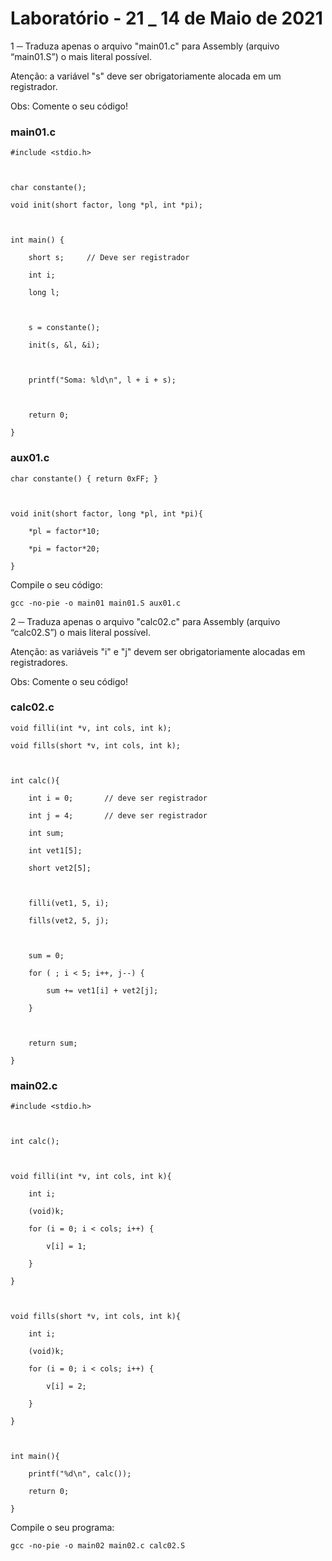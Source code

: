 # Laboratório - 21 _ 14 de Maio de 2021

1 ─ Traduza apenas o arquivo "main01.c" para Assembly (arquivo “main01.S”) o mais literal possível. 

Atenção: a variável "s" deve ser obrigatoriamente alocada em um registrador.

Obs: Comente o seu código!

### main01.c

    #include <stdio.h>



    char constante();

    void init(short factor, long *pl, int *pi);



    int main() {

        short s;     // Deve ser registrador

        int i;

        long l;



        s = constante();

        init(s, &l, &i);



        printf("Soma: %ld\n", l + i + s);



        return 0;

    }

### aux01.c

    char constante() { return 0xFF; }



    void init(short factor, long *pl, int *pi){

        *pl = factor*10;

        *pi = factor*20;

    }

Compile o seu código:

    gcc -no-pie -o main01 main01.S aux01.c

2 ─ Traduza apenas o arquivo "calc02.c" para Assembly (arquivo “calc02.S”) o mais literal possível. 

Atenção: as variáveis "i" e "j" devem ser obrigatoriamente alocadas em registradores.

Obs: Comente o seu código!

### calc02.c

    void filli(int *v, int cols, int k);

    void fills(short *v, int cols, int k);



    int calc(){

        int i = 0;       // deve ser registrador

        int j = 4;       // deve ser registrador

        int sum;

        int vet1[5];

        short vet2[5];



        filli(vet1, 5, i);

        fills(vet2, 5, j);



        sum = 0;

        for ( ; i < 5; i++, j--) {

            sum += vet1[i] + vet2[j];

        }



        return sum;

    }

### main02.c

    #include <stdio.h>



    int calc();



    void filli(int *v, int cols, int k){

        int i;

        (void)k;

        for (i = 0; i < cols; i++) {

            v[i] = 1;

        }

    }



    void fills(short *v, int cols, int k){

        int i;

        (void)k;

        for (i = 0; i < cols; i++) {

            v[i] = 2;

        }

    }



    int main(){

        printf("%d\n", calc());

        return 0;

    }

Compile o seu programa:

    gcc -no-pie -o main02 main02.c calc02.S
